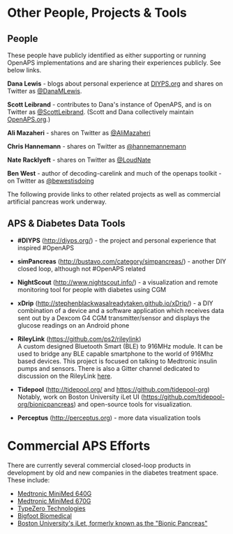 # Other People, Projects & Tools

## People

These people have publicly identified as either supporting or running OpenAPS implementations and are sharing their experiences publicly. See below links. 

<b>Dana Lewis</b> - blogs about personal experience at [DIYPS.org](http://DIYPS.org) and shares on Twitter as [@DanaMLewis](http://twitter.com/danamlewis). 

<b>Scott Leibrand</b> - contributes to Dana's instance of OpenAPS, and is on Twitter as [@ScottLeibrand](http://twitter.com/scottleibrand). (Scott and Dana collectively maintain [OpenAPS.org](http://openaps.org).)

<b>Ali Mazaheri</b> - shares on Twitter as [@AliMazaheri](http://twitter.com/alimazaheri)

<b>Chris Hannemann</b> - shares on Twitter as [@hannemannemann](http://twitter.com/hannemannemann)

<b>Nate Racklyeft</b> - shares on Twitter as [@LoudNate](http://twitter.com/loudnate)

<b>Ben West</b> - author of decoding-carelink and much of the openaps toolkit - on Twitter as [@bewestisdoing](http://twitter.com/bewestisdoing)


The following provide links to other related projects as well as commercial artificial pancreas work underway.

## APS & Diabetes Data Tools

* **\#DIYPS** (http://diyps.org/) - the project and personal experience that inspired #OpenAPS

* **simPancreas** (http://bustavo.com/category/simpancreas/) - another DIY closed loop, although not #OpenAPS related

* **NightScout** (http://www.nightscout.info/) - a visualization and remote monitoring tool for people with diabetes using CGM

* **xDrip** (http://stephenblackwasalreadytaken.github.io/xDrip/) - a DIY combination of a device and a software application which receives data sent out by a Dexcom G4 CGM transmitter/sensor and displays the glucose readings on an Android phone 

* **RileyLink** (https://github.com/ps2/rileylink)<br>
A custom designed Bluetooth Smart (BLE) to 916MHz module. It can be used to bridge any BLE capable smartphone to the world of 916Mhz based devices. This project is focused on talking to Medtronic insulin pumps and sensors. There is also a Gitter channel dedicated to discussion on the RileyLink [here](https://gitter.im/ps2/rileylink).

* **Tidepool** (http://tidepool.org/ and https://github.com/tidepool-org)<br>
Notably, work on Boston University iLet UI (https://github.com/tidepool-org/bionicpancreas) and open-source tools for visualization.

* **Perceptus** (http://perceptus.org) - more data visualization tools


# Commercial APS Efforts

There are currently several commercial closed-loop products in development by old and new companies in the diabetes treatment space. These include:

* [Medtronic MiniMed 640G](https://www.medtronic-diabetes.com.au/pump-therapy/640g)
* [Medtronic MiniMed 670G](http://diatribe.org/drugdevice-name/medtronic-minimed-670g)
* [TypeZero Technologies](http://www.typezero.com/)
* [Bigfoot Biomedical](http://www.bigfootbiomedical.com/)
* [Boston University's iLet, formerly known as the "Bionic Pancreas"](http://sites.bu.edu/bionicpancreas/)

